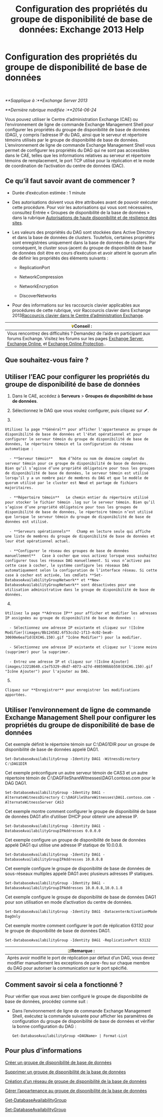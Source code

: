 ﻿---
title: 'Configuration des propriétés du groupe de disponibilité de base de données: Exchange 2013 Help'
TOCTitle: Configuration des propriétés du groupe de disponibilité de base de données
ms:assetid: 50daeac5-a16f-4362-a325-19e0fe25d59d
ms:mtpsurl: https://technet.microsoft.com/fr-fr/library/Dd297985(v=EXCHG.150)
ms:contentKeyID: 50478181
ms.date: 05/23/2018
mtps_version: v=EXCHG.150
ms.translationtype: MT
---

# Configuration des propriétés du groupe de disponibilité de base de données

 

_**Sapplique à :**Exchange Server 2013_

_**Dernière rubrique modifiée :**2014-06-24_

Vous pouvez utiliser le Centre d’administration Exchange (CAE) ou l’environnement de ligne de commande Exchange Management Shell pour configurer les propriétés du groupe de disponibilité de base de données (DAG), y compris l’adresse IP du DAG, ainsi que le serveur et répertoire témoins utilisés par le groupe de disponibilité de base de données. L’environnement de ligne de commande Exchange Management Shell vous permet de configurer les propriétés du DAG qui ne sont pas accessibles dans le CAE, telles que les informations relatives au serveur et répertoire témoins de remplacement, le port TCP utilisé pour la réplication et le mode de coordination de l’activation du centre de données (DAC).

## Ce qu’il faut savoir avant de commencer ?

  - Durée d’exécution estimée : 1 minute

  - Des autorisations doivent vous être attribuées avant de pouvoir exécuter cette procédure. Pour voir les autorisations qui vous sont nécessaires, consultez Entrée « Groupes de disponibilité de la base de données » dans la rubrique [Autorisations de haute disponibilité et de résilience des sites](high-availability-and-site-resilience-permissions-exchange-2013-help.md).

  - Les valeurs des propriétés du DAG sont stockées dans Active Directory et dans la base de données de clusters. Toutefois, certaines propriétés sont enregistrées uniquement dans la base de données de clusters. Par conséquent, le cluster sous-jacent du groupe de disponibilité de base de données doit être en cours d’exécution et avoir atteint le quorum afin de définir les propriétés des éléments suivants :
    
      - ReplicationPort
    
      - NetworkCompression
    
      - NetworkEncryption
    
      - DiscoverNetworks

  - Pour des informations sur les raccourcis clavier applicables aux procédures de cette rubrique, voir Raccourcis clavier dans Exchange 2013[Raccourcis clavier dans le Centre d’administration Exchange](keyboard-shortcuts-in-the-exchange-admin-center-exchange-online-protection-help.md).

<table>
<thead>
<tr class="header">
<th><img src="images/Bb125224.tip(EXCHG.150).gif" title="Conseil" alt="Conseil" />Conseil :</th>
</tr>
</thead>
<tbody>
<tr class="odd">
<td>Vous rencontrez des difficultés ? Demandez de l’aide en participant aux forums Exchange. Visitez les forums sur les pages <a href="https://go.microsoft.com/fwlink/p/?linkid=60612">Exchange Server</a>, <a href="https://go.microsoft.com/fwlink/p/?linkid=267542">Exchange Online</a>, et <a href="https://go.microsoft.com/fwlink/p/?linkid=285351">Exchange Online Protection</a>..</td>
</tr>
</tbody>
</table>


## Que souhaitez-vous faire ?

## Utiliser l’EAC pour configurer les propriétés du groupe de disponibilité de base de données

1.  Dans le CAE, accédez à **Serveurs** \> **Groupes de disponibilité de base de données**.

2.  Sélectionnez le DAG que vous voulez configurer, puis cliquez sur ![Icône Modifier](images/Bb124582.6f53ccb2-1f13-4c02-bea0-30690e6ea71d(EXCHG.150).gif "Icône Modifier").

3.  
    
    Utilisez la page **Général** pour afficher l'appartenance au groupe de disponibilité de base de données et l'état opérationnel et pour configurer le serveur témoin du groupe de disponibilité de base de données, le répertoire témoin et la configuration du réseau automatique :
    
      - **Serveur témoin**   Nom d’hôte ou nom de domaine complet du serveur témoin pour ce groupe de disponibilité de base de données. Bien qu’il s’agisse d’une propriété obligatoire pour tous les groupes de disponibilité de base de données, le serveur témoin est utilisé lorsqu’il y a un nombre pair de membres du DAG et que le modèle de quorum utilisé par le cluster est Nœud et partage de fichiers majoritaires.
    
      - **Répertoire témoin**   Le chemin entier du répertoire utilisé pour stocker le fichier témoin .log sur le serveur témoin. Bien qu’il s’agisse d’une propriété obligatoire pour tous les groupes de disponibilité de base de données, le répertoire témoin n’est utilisé que lorsque le serveur témoin du groupe de disponibilité de base de données est utilisé.
    
      - **Serveurs opérationnels**   Champ en lecture seule qui affiche une liste de membres du groupe de disponibilité de base de données et leur état opérationnel actuel.
    
      - **Configurer le réseau des groupes de base de données manuellement**   Case à cocher que vous activez lorsque vous souhaitez configurer tous les réseaux DAG manuellement. Si vous n’activez pas cette case à cocher, le système configure les réseaux DAG automatiquement selon la configuration de l’interface réseau. Si cette case à cocher est activée, les cmdlets **Set-DatabaseAvailabilityGroupNetwork** et **New-DatabaseAvailabilityGroupNetwork** sont désactivées pour une utilisation administrative dans le groupe de disponibilité de base de données.

4.  
    
    Utilisez la page **Adresse IP** pour afficher et modifier les adresses IP assignées au groupe de disponibilité de base de données :
    
      - Sélectionnez une adresse IP existante et cliquez sur ![Icône Modifier](images/Bb124582.6f53ccb2-1f13-4c02-bea0-30690e6ea71d(EXCHG.150).gif "Icône Modifier") pour la modifier.
    
      - Sélectionnez une adresse IP existante et cliquez sur l'icone moins (supprimer) pour la supprimer.
    
      - Entrez une adresse IP et cliquez sur ![Icône Ajouter](images/JJ218640.c1e75329-d6d7-4073-a27d-498590bbb558(EXCHG.150).gif "Icône Ajouter") pour l'ajouter au DAG.

5.  
    
    Cliquez sur **Enregistrer** pour enregistrer les modifications apportées.

## Utiliser l’environnement de ligne de commande Exchange Management Shell pour configurer les propriétés du groupe de disponibilité de base de données

Cet exemple définit le répertoire témoin sur C:\\DAG1DIR pour un groupe de disponibilité de base de données appelé DAG1.

    Set-DatabaseAvailabilityGroup -Identity DAG1 -WitnessDirectory C:\DAG1DIR

Cet exemple préconfigure un autre serveur témoin de CAS3 et un autre répertoire témoin de C:\\DAGFileShareWitnesses\\DAG1.contoso.com pour le DAG DAG1.

    Set-DatabaseAvailabilityGroup -Identity DAG1 -AlternateWitnessDirectory C:\DAGFileShareWitnesses\DAG1.contoso.com -AlternateWitnessServer CAS3

Cet exemple montre comment configurer le groupe de disponibilité de base de données DAG1 afin d’utiliser DHCP pour obtenir une adresse IP.

    Set-DatabaseAvailabilityGroup -Identity DAG1 -DatabaseAvailabilityGroupIPAddresses 0.0.0.0

Cet exemple configure un groupe de disponibilité de base de données appelé DAG1 qui utilise une adresse IP statique de 10.0.0.8.

    Set-DatabaseAvailabilityGroup -Identity DAG1 -DatabaseAvailabilityGroupIPAddresses 10.0.0.8

Cet exemple configure le groupe de disponibilité de base de données de sous-réseaux multiples appelé DAG1 avec plusieurs adresses IP statiques.

    Set-DatabaseAvailabilityGroup -Identity DAG1 -DatabaseAvailabilityGroupIPAddresses 10.0.0.8,10.0.1.8

Cet exemple configure le groupe de disponibilité de base de données DAG1 pour son utilisation en mode d’activation du centre de données.

    Set-DatabaseAvailabilityGroup -Identity DAG1 -DatacenterActivationMode DagOnly

Cet exemple montre comment configurer le port de réplication 63132 pour le groupe de disponibilité de base de données DAG1.

    Set-DatabaseAvailabilityGroup -Identity DAG1 -ReplicationPort 63132

<table>
<thead>
<tr class="header">
<th><img src="images/JJ159664.note(EXCHG.150).gif" title="Remarque" alt="Remarque" />Remarque :</th>
</tr>
</thead>
<tbody>
<tr class="odd">
<td>Après avoir modifié le port de réplication par défaut d’un DAG, vous devez modifier manuellement les exceptions de pare-feu sur chaque membre du DAG pour autoriser la communication sur le port spécifié.</td>
</tr>
</tbody>
</table>


## Comment savoir si cela a fonctionné ?

Pour vérifier que vous avez bien configuré le groupe de disponibilité de base de données, procédez comme suit :

  - Dans l’environnement de ligne de commande Exchange Management Shell, exécutez la commande suivante pour afficher les paramètres de configuration du groupe de disponibilité de base de données et vérifier la bonne configuration du DAG :
    
        Get-DatabaseAvailabilityGroup <DAGName> | Format-List

## Pour plus d'informations

[Créer un groupe de disponibilité de base de données](create-a-database-availability-group-exchange-2013-help.md)

[Supprimer un groupe de disponibilité de la base de données](remove-a-database-availability-group-exchange-2013-help.md)

[Création d’un réseau de groupe de disponibilité de la base de données](create-a-database-availability-group-network-exchange-2013-help.md)

[Gérer l’appartenance au groupe de disponibilité de la base de données](manage-database-availability-group-membership-exchange-2013-help.md)

[Get-DatabaseAvailabilityGroup](https://technet.microsoft.com/fr-fr/library/dd351226\(v=exchg.150\))

[Set-DatabaseAvailabilityGroup](https://technet.microsoft.com/fr-fr/library/dd297934\(v=exchg.150\))

